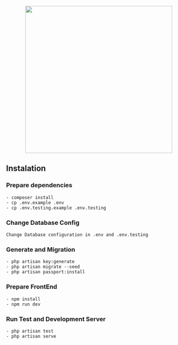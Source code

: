 <p align="center">
    <a href="https://laravel.com" target="_blank">
        <img src="https://raw.githubusercontent.com/laravel/art/master/logo-lockup/5%20SVG/2%20CMYK/1%20Full%20Color/laravel-logolockup-cmyk-red.svg" width="400">
    </a>
</p>


## Instalation

### Prepare dependencies
    - composer install
    - cp .env.example .env
    - cp .env.testing.example .env.testing

### Change Database Config
    Change Database configuration in .env and .env.testing 

### Generate and Migration
    - php artisan key:generate
    - php artisan migrate --seed
    - php artisan passport:install

### Prepare FrontEnd
    - npm install
    - npm run dev

### Run Test and Development Server
    - php artisan test
    - php artisan serve
